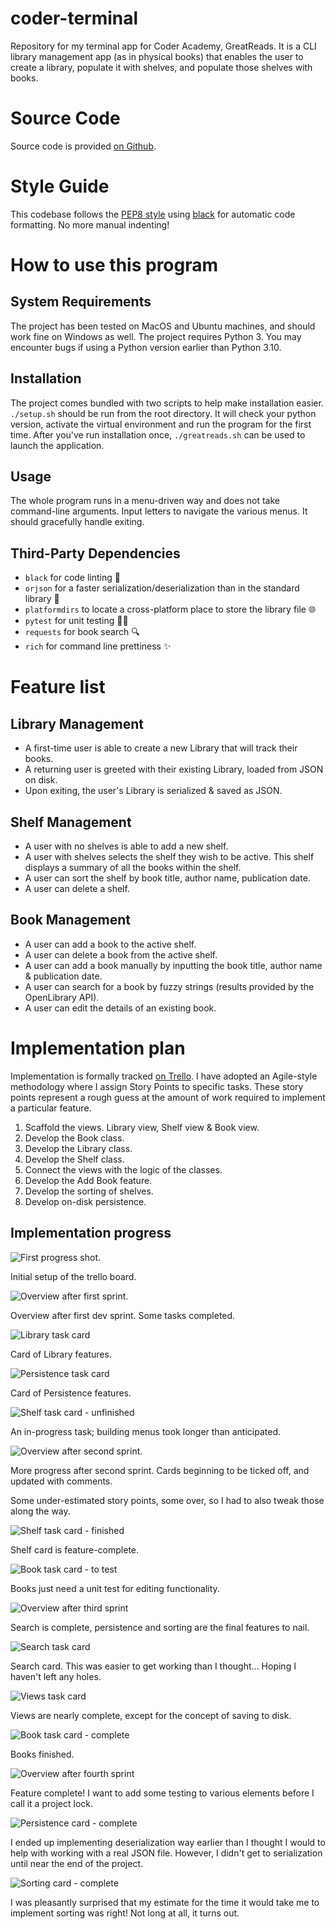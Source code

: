 # coder-terminal

Repository for my terminal app for Coder Academy, GreatReads. It is a CLI library management app (as in physical books) that enables the user to create a library, populate it with shelves, and populate those shelves with books.

# Source Code

Source code is provided [on Github](https://github.com/willr42/coder-terminal).

# Style Guide

This codebase follows the [PEP8 style](https://peps.python.org/pep-0008/) using [black](https://github.com/psf/black) for automatic code formatting. No more manual indenting!

# How to use this program

## System Requirements
The project has been tested on MacOS and Ubuntu machines, and should work fine on Windows as well. The project requires Python 3. You may encounter bugs if using a Python version earlier than Python 3.10.

## Installation

The project comes bundled with two scripts to help make installation easier. `./setup.sh` should be run from the root directory. It will check your python version, activate the virtual environment and run the program for the first time. After you've run installation once, `./greatreads.sh` can be used to launch the application.

## Usage

The whole program runs in a menu-driven way and does not take command-line arguments. Input letters to navigate the various menus. It should gracefully handle exiting.

## Third-Party Dependencies
- `black` for code linting 💅
- `orjson` for a faster serialization/deserialization than in the standard library 🚅
- `platformdirs` to locate a cross-platform place to store the library file 🌐
- `pytest` for unit testing 👨‍🔬
- `requests` for book search 🔍
- `rich` for command line prettiness ✨

# Feature list

## Library Management

- A first-time user is able to create a new Library that will track their books.
- A returning user is greeted with their existing Library, loaded from JSON on disk.
- Upon exiting, the user's Library is serialized & saved as JSON.

## Shelf Management

- A user with no shelves is able to add a new shelf.
- A user with shelves selects the shelf they wish to be active. This shelf displays a summary of all the books within the shelf.
- A user can sort the shelf by book title, author name, publication date.
- A user can delete a shelf.

## Book Management

- A user can add a book to the active shelf.
- A user can delete a book from the active shelf.
- A user can add a book manually by inputting the book title, author name & publication date.
- A user can search for a book by fuzzy strings (results provided by the OpenLibrary API).
- A user can edit the details of an existing book.

# Implementation plan

Implementation is formally tracked [on Trello](https://trello.com/b/8nrTX4Wp/greatreads). I have adopted an Agile-style methodology where I assign Story Points to specific tasks. These story points represent a rough guess at the amount of work required to implement a particular feature.

1. Scaffold the views. Library view, Shelf view & Book view.
2. Develop the Book class.
3. Develop the Library class.
4. Develop the Shelf class.
5. Connect the views with the logic of the classes.
6. Develop the Add Book feature.
7. Develop the sorting of shelves.
8. Develop on-disk persistence.

## Implementation progress

![First progress shot.](./docs/progress-00-overview.jpg)

Initial setup of the trello board.

![Overview after first sprint.](./docs/progress-01-overview.jpg)

Overview after first dev sprint. Some tasks completed.

![Library task card](./docs/progress-01-library.jpg)

Card of Library features.

![Persistence task card](./docs/progress-01-persistence.jpg)

Card of Persistence features.

![Shelf task card - unfinished](./docs/progress-02-shelves.jpg)

An in-progress task; building menus took longer than anticipated.

![Overview after second sprint.](./docs/progress-03-overview.jpg)

More progress after second sprint. Cards beginning to be ticked off, and updated with comments.

Some under-estimated story points, some over, so I had to also tweak those along the way.

![Shelf task card - finished](./docs/progress-03-shelves.jpg)

Shelf card is feature-complete.

![Book task card - to test](./docs/progress-03-books.jpg)

Books just need a unit test for editing functionality.

![Overview after third sprint](./docs/progress-04-overview.png)

Search is complete, persistence and sorting are the final features to nail.

![Search task card](./docs/progress-04-search.png)

Search card. This was easier to get working than I thought... Hoping I haven't left any holes.

![Views task card](./docs/progress-04-views.png)

Views are nearly complete, except for the concept of saving to disk.

![Book task card - complete](./docs/progress-04-books.png)

Books finished.

![Overview after fourth sprint](./docs/progress-05-overview.png)

Feature complete! I want to add some testing to various elements before I call it a project lock.

![Persistence card - complete](./docs/progress-05-persistence.png)

I ended up implementing deserialization way earlier than I thought I would to help with working with a real JSON file. However, I didn't get to serialization until near the end of the project.

![Sorting card - complete](./docs/progress-05-sorting.png)

I was pleasantly surprised that my estimate for the time it would take me to implement sorting was right! Not long at all, it turns out.